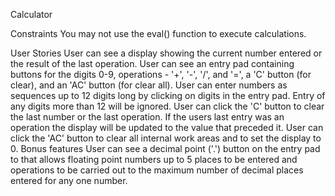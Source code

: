 Calculator

Constraints
You may not use the eval() function to execute calculations.

User Stories
 User can see a display showing the current number entered or the result of the last operation.
 User can see an entry pad containing buttons for the digits 0-9, operations - '+', '-', '/', and '=', a 'C' button (for clear), and an 'AC' button (for clear all).
 User can enter numbers as sequences up to 12 digits long by clicking on digits in the entry pad. Entry of any digits more than 12 will be ignored.
 User can click the 'C' button to clear the last number or the last operation. If the users last entry was an operation the display will be updated to the value that preceded it.
 User can click the 'AC' button to clear all internal work areas and to set the display to 0.
Bonus features
 User can see a decimal point ('.') button on the entry pad to that allows floating point numbers up to 5 places to be entered and operations to be carried out to the maximum number of decimal places entered for any one number.
